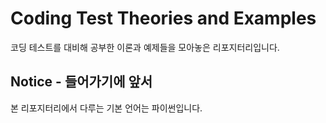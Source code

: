# Coding Test Theories and Examples
코딩 테스트를 대비해 공부한 이론과 예제들을 모아놓은 리포지터리입니다.

## Notice - 들어가기에 앞서
본 리포지터리에서 다루는 기본 언어는 파이썬입니다.